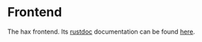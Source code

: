 # Frontend

The hax frontend. Its [rustdoc](https://doc.rust-lang.org/rustdoc/what-is-rustdoc.html) documentation can be found [here](./docs/hax_frontend_exporter/index.html).